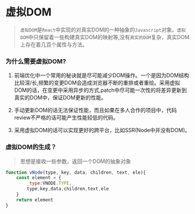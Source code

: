 # 虚拟DOM

> `虚拟DOM`是`React`中实现的对真实DOM的一种抽象的`Javascript`对象。`虚拟DOM`中只保留着一些构建真实DOM的映射等,没有`真实的DOM`复杂，真实DOM上存在着几百个属性与方法。

### 为什么需要虚拟DOM?

1. 前端优化中一个常用的秘诀就是尽可能减少DOM操作。一个是因为DOM结构比较深/长,频繁的变更DOM会造成浏览器不断的重排或者重绘。采用虚拟DOM的话，在变更中采用异步的方式,patch中尽可能一次性的将差异更新到真实的DOM中，保证DOM更新的性能。

2. 手动更新DOM的话无法保证性能，而且如果在多人合作的项目中，代码review不严格的话可能产生性能较低的代码。

3. 采用虚拟DOM的话可以实现更好的跨平台，比如SSR(Node中并没有DOM)。

### 虚拟DOM的生成？

> 思想是接收一些参数，返回一个DOM的抽象对象

```js
function vNode(type, key, data, children, text, ele){
    const element = {
        _type:VNODE.TYPE,
        type,key,data,children,text,ele
    }
    return element
}
```
